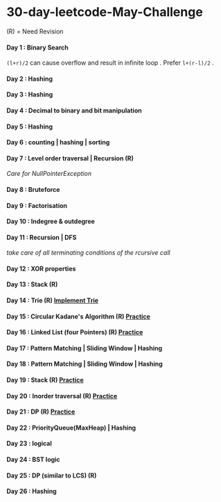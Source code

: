 # 30-day-leetcode-May-Challenge
(R) = Need Revision
#### Day 1 : Binary Search
`(l+r)/2` can cause overflow and result in infinite loop . Prefer  `l+(r-l)/2` .
#### Day 2 : Hashing
#### Day 3 : Hashing
#### Day 4 : Decimal to binary and bit manipulation
#### Day 5 : Hashing
#### Day 6 : counting | hashing | sorting
#### Day 7 : Level order traversal | Recursion (R)
_Care for NullPointerException_
#### Day 8 : Bruteforce
#### Day 9 : Factorisation
#### Day 10 : Indegree & outdegree 
#### Day 11 : Recursion | DFS 
_take care of all terminating conditions of the rcursive call_
#### Day 12 : XOR properties
#### Day 13 : Stack (R)
#### Day 14 : Trie (R) [Implement Trie](https://leetcode.com/problems/implement-trie-prefix-tree/)
#### Day 15 : Circular Kadane's Algorithm (R) [Practice](https://leetcode.com/problems/maximum-sum-circular-subarray/)
#### Day 16 : Linked List (four Pointers) (R) [Practice](https://leetcode.com/problems/odd-even-linked-list/)
#### Day 17 : Pattern Matching | Sliding Window | Hashing
#### Day 18 : Pattern Matching | Sliding Window | Hashing
#### Day 19 : Stack (R) [Practice](https://leetcode.com/problems/online-stock-span/)
#### Day 20 : Inorder traversal (R) [Practice](https://leetcode.com/problems/kth-smallest-element-in-a-bst/)
#### Day 21 : DP (R) [Practice](https://leetcode.com/problems/count-square-submatrices-with-all-ones/)
#### Day 22 : PriorityQueue(MaxHeap) | Hashing
#### Day 23 : logical
#### Day 24 : BST logic
#### Day 25 : DP (similar to LCS) (R)
#### Day 26 : Hashing
